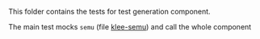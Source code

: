 
This folder contains the tests for test generation component.

The main test mocks `semu` (file [klee-semu](klee-semu)) and call the whole component
